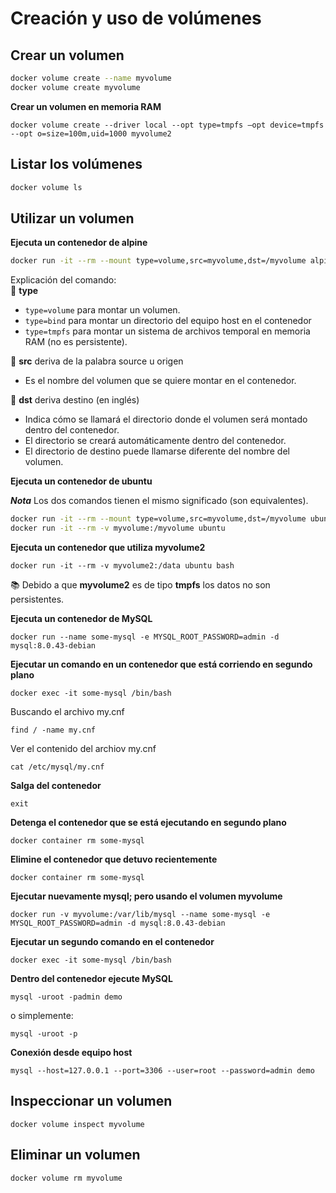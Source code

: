 # Creación y uso de volúmenes

## Crear un volumen

```bash
docker volume create --name myvolume
docker volume create myvolume
```
**Crear un volumen en memoria RAM**  

```
docker volume create --driver local --opt type=tmpfs –opt device=tmpfs --opt o=size=100m,uid=1000 myvolume2
```

## Listar los volúmenes
```bash
docker volume ls
```

## Utilizar un volumen

**Ejecuta un contenedor de alpine**  

```bash
docker run -it --rm --mount type=volume,src=myvolume,dst=/myvolume alpine
```
Explicación del comando:  
🔰 **type**  
- `type=volume` para montar un volumen.
- `type=bind` para montar un directorio del equipo host en el contenedor
- `type=tmpfs` para montar un sistema de archivos temporal en memoria RAM (no es persistente).

🔰 **src** deriva de la palabra source u origen
- Es el nombre del volumen que se quiere montar en el contenedor.

🔰 **dst** deriva destino (en inglés)
- Indica cómo se llamará el directorio donde el volumen será montado dentro del contenedor.
- El directorio se creará automáticamente dentro del contenedor.
- El directorio de destino puede llamarse diferente del nombre del volumen.


**Ejecuta un contenedor de ubuntu**  

***Nota*** Los dos comandos tienen el mismo significado (son equivalentes).  

```bash
docker run -it --rm --mount type=volume,src=myvolume,dst=/myvolume ubuntu
docker run -it --rm -v myvolume:/myvolume ubuntu
```

**Ejecuta un contenedor que utiliza myvolume2**

```
docker run -it --rm -v myvolume2:/data ubuntu bash
```
📚 Debido a que **myvolume2** es de tipo **tmpfs** los datos no son persistentes.  

**Ejecuta un contenedor de MySQL**  

```
docker run --name some-mysql -e MYSQL_ROOT_PASSWORD=admin -d mysql:8.0.43-debian
```

**Ejecutar un comando en un contenedor que está corriendo en segundo plano**  

```
docker exec -it some-mysql /bin/bash
```

Buscando el archivo my.cnf  
```
find / -name my.cnf
```

Ver el contenido del archiov my.cnf  

```
cat /etc/mysql/my.cnf
```

**Salga del contenedor**  

```
exit
```

**Detenga el contenedor que se está ejecutando en segundo plano**  

```
docker container rm some-mysql
```

**Elimine el contenedor que detuvo recientemente**  

```
docker container rm some-mysql
```

**Ejecutar nuevamente mysql; pero usando el volumen myvolume**  

```
docker run -v myvolume:/var/lib/mysql --name some-mysql -e MYSQL_ROOT_PASSWORD=admin -d mysql:8.0.43-debian
```
**Ejecutar un segundo comando en el contenedor**
```
docker exec -it some-mysql /bin/bash
```

**Dentro del contenedor ejecute MySQL**  

```
mysql -uroot -padmin demo
```

o simplemente:  
```
mysql -uroot -p
```

**Conexión desde equipo host**  

```
mysql --host=127.0.0.1 --port=3306 --user=root --password=admin demo
```

## Inspeccionar un volumen
```
docker volume inspect myvolume
```

## Eliminar un volumen

```
docker volume rm myvolume
```

